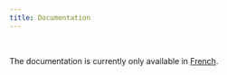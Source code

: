 ```yaml
---
title: Documentation
---
```


<br />

The documentation is currently only available in <a
href="/pages/fr/documentation.md">French</a>.

<br />
<br />
